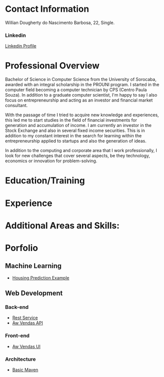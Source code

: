 # Contact Information
Willian Dougherty do Nascimento Barbosa, 22, Single.

### **Linkedin**
[Linkedin Profile](https://www.linkedin.com/in/willian-dougherty-n-barbosa-245198b0/)

# Professional Overview
  Bachelor of Science in Computer Science from the University of Sorocaba, awarded with an integral scholarship in the PROUNI program. I     started in the computer field becoming a computer technician by CPS (Centro Paula Souza). In addition to a graduate computer scientist,   I'm happy to say I also focus on entrepreneurship and acting as an investor and financial market consultant.

  With the passage of time I tried to acquire new knowledge and experiences, this led me to start studies in the field of financial         investments for generation and accumulation of income. I am currently an investor in the Stock Exchange and also in several fixed income   securities. This is in addition to my constant interest in the search for learning within the entrepreneurship applied to startups and     also the generation of ideas.

  In addition to the computing and corporate area that I work professionally, I look for new challenges that cover several aspects, be       they technology, economics or innovation for problem-solving.

# Education/Training

# Experience

# Additional Areas and Skills:

# Porfolio
## Machine Learning
   * [Housing Prediction Example](https://github.com/devwdougherty/housing-prediction-example)
   
  ## Web Development
  
  ### Back-end
  * [Rest Service](https://github.com/devwdougherty/gsrestservice)
  * [Aw Vendas API](https://github.com/devwdougherty/aw-vendas-api)
  
  ### Front-end
  * [Aw Vendas UI](https://github.com/devwdougherty/aw-vendas-ui)
  
  ### Architecture 
  * [Basic Maven](https://github.com/devwdougherty/mavenfirst)
  





